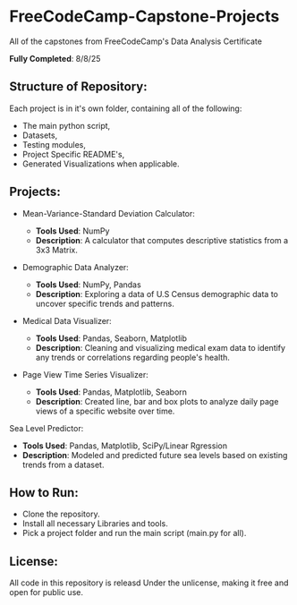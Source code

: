 # FreeCodeCamp-Capstone-Projects
All of the capstones from FreeCodeCamp's Data Analysis Certificate

**Fully Completed**: 8/8/25

## Structure of Repository:

Each project is in it's own folder, containing all of the following:
- The main python script,
- Datasets,
- Testing modules,
- Project Specific README's,
- Generated Visualizations when applicable. 

## Projects:

- Mean-Variance-Standard Deviation Calculator:
  - **Tools Used**: NumPy
  - **Description**: A calculator that computes descriptive statistics from a 3x3 Matrix.


- Demographic Data Analyzer:
  - **Tools Used**: NumPy, Pandas
  - **Description**: Exploring a data of U.S Census demographic data to uncover specific trends and patterns.


- Medical Data Visualizer:
  - **Tools Used**: Pandas, Seaborn, Matplotlib
  - **Description**: Cleaning and visualizing medical exam data to identify any trends or correlations regarding people's health.

- Page View Time Series Visualizer:
  - **Tools Used**: Pandas, Matplotlib, Seaborn
  - **Description**: Created line, bar and box plots to analyze daily page views of a specific website over time.

Sea Level Predictor:
  - **Tools Used**: Pandas, Matplotlib, SciPy/Linear Rgression
  - **Description**: Modeled and predicted future sea levels based on existing trends from a dataset.


## How to Run:
- Clone the repository.
- Install all necessary Libraries and tools.
- Pick a project folder and run the main script (main.py for all).

## License:
All code in this repository is releasd Under the unlicense, making it free and open for public use.

